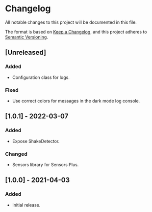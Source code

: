 # Changelog

All notable changes to this project will be documented in this file.

The format is based on [Keep a Changelog](https://keepachangelog.com/en/1.0.0/),
and this project adheres to [Semantic Versioning](https://semver.org/spec/v2.0.0.html).

## [Unreleased]

### Added

- Configuration class for logs.

### Fixed

- Use correct colors for messages in the dark mode log console.

## [1.0.1] - 2022-03-07

### Added

- Expose ShakeDetector.

### Changed

- Sensors library for Sensors Plus.

## [1.0.0] - 2021-04-03

### Added

- Initial release.
